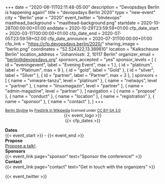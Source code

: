 +++
date = "2020-06-11T02:11:48-05:00"
description = "Devopsdays Berlin is happening again!"
title = "devopsdays Berlin 2020"
type = "new-event"
city = "Berlin"
year = "2020"
event_twitter = "blndevops"
masthead_background = "masthead-background.png"
startdate = 2020-10-28T00:00:00+01:00
enddate = 2020-10-29T23:59:59+01:00
cfp_date_start = 2020-03-11T00:00:00+01:00
cfp_date_end = 2020-07-05T23:59:59+02:00
cfp_date_announce = 2020-07-31T00:00:00+01:00
cfp_link = "https://cfp.devopsdays.berlin/2020/"
sharing_image = "berlin.png"
coordinates = "52.524322,13.389810"
location = "Kalkscheune Berlin"
location_address = "Johannisstr. 2, 10117 Berlin"
organizer_email = "berlin@devopsdays.org"
sponsors_accepted = "yes"
sponsor_levels = [
    { id = "eveningevent", label = "Evening Event", max = 1 },
    { id = "platinum", label = "Platinum", max = 9 },
    { id = "gold", label = "Gold" },
    { id = "silver", label = "Silver" },
    { id = "partner", label = "Partner", max = 3 },
]
sponsors = [
    { name = "vmware-tanzu", level = "platinum" },
    { name = "netways", level = "partner" },
    { name = "linuxmagazin", level = "partner" },
    { name = "admin-magazine", level = "partner" },
]
navigation = [
    { name = "propose" },
    { name = "conduct" },
    { name = "location" },
    { name = "registration" },
    { name = "sponsor" },
    { name = "contact" },
]
+++
<div class = "row">
  <div class = "col-md-8">
        <small> 
            <a href="https://de.wikipedia.org/wiki/Datei:Berlin_Panorama_Teufelsberg.jpg">Berlin Skyline</a> by <a href="https://de.wikipedia.org/wiki/Benutzer:Fred3rik">Fred3rik in Wikipedia</a> licensed under <a href="https://creativecommons.org/licenses/by-sa/3.0/deed.de">CC BY-SA 3.0</a>
        </small>
  </div>
</div>

<div style="text-align:center;">
  {{< event_logo >}}
</div>
<div style="text-align:center;">
  {{< cfp_dates >}}
</div>
<p></p>
<div class = "row">
  <div class = "col-md-2">
    <strong>Dates</strong>
  </div>
  <div class = "col-md-8">
    {{< event_start >}} - {{< event_end >}}
  </div>
</div>

<!-- <div class = "row">
  <div class = "col-md-2">
    <strong>Location</strong>
  </div>
  <div class = "col-md-8">
    {{< event_location >}}
  </div>
</div> -->

<!-- <div class = "row">
  <div class = "col-md-2">
    <strong>Register</strong>
  </div>
  <div class = "col-md-8">
    {{< event_link page="registration" text="Register to attend the conference!" >}}
  </div>
</div> -->

<div class = "row">
  <div class = "col-md-2">
    <strong>Propose</strong>
  </div>
  <div class = "col-md-8">
    <a href="https://cfp.devopsdays.berlin/2020/">Propose a talk!</a>.
  </div>
</div>

<!-- <div class = "row">
  <div class = "col-md-2">
    <strong>Program</strong>
  </div>
  <div class = "col-md-8">
    View the {{< event_link page="program" text="program." >}}
  </div>
</div> -->

<!-- <div class = "row">
  <div class = "col-md-2">
    <strong>Speakers</strong>
  </div>
  <div class = "col-md-8">
    Check out the {{< event_link page="speakers" text="speakers!" >}}
  </div>
</div> -->

<div class = "row">
  <div class = "col-md-2">
    <strong>Sponsors</strong>
  </div>
  <div class = "col-md-8">
    {{< event_link page="sponsor" text="Sponsor the conference!" >}}
  </div>
</div>

<div class = "row">
  <div class = "col-md-2">
    <strong>Contact</strong>
  </div>
  <div class = "col-md-8">
    {{< event_link page="contact" text="Get in touch with the organizers" >}}
  </div>
</div>

<!-- Uncomment if you added your city twitter name -->
{{< event_twitter >}}
